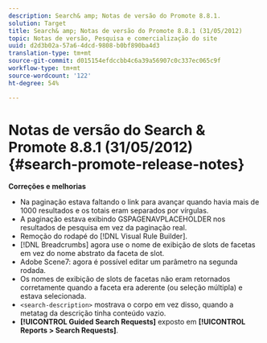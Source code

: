 ```yaml
---
description: Search& amp; Notas de versão do Promote 8.8.1.
solution: Target
title: Search& amp; Notas de versão do Promote 8.8.1 (31/05/2012)
topic: Notas de versão, Pesquisa e comercialização do site
uuid: d2d3b02a-57a6-4dcd-9808-b0bf890ba4d3
translation-type: tm+mt
source-git-commit: d015154efdccbb4c6a39a56907c0c337ec065c9f
workflow-type: tm+mt
source-wordcount: '122'
ht-degree: 54%

---
```



# Notas de versão do Search &amp; Promote 8.8.1 (31/05/2012){#search-promote-release-notes}

**Correções e melhorias**

* Na paginação estava faltando o link para avançar quando havia mais de 1000 resultados e os totais eram separados por vírgulas.
* A paginação estava exibindo GSPAGENAVPLACEHOLDER nos resultados de pesquisa em vez da paginação real.
* Remoção do rodapé do [!DNL Visual Rule Builder].
* [!DNL Breadcrumbs] agora use o nome de exibição de slots de facetas em vez do nome abstrato da faceta de slot.
* Adobe Scene7: agora é possível editar um parâmetro na segunda rodada.
* Os nomes de exibição de slots de facetas não eram retornados corretamente quando a faceta era aderente (ou seleção múltipla) e estava selecionada.
* `<search-description>` mostrava o corpo em vez disso, quando a metatag da descrição tinha conteúdo vazio.
* **[!UICONTROL Guided Search Requests]** exposto em **[!UICONTROL Reports > Search Requests]**.

